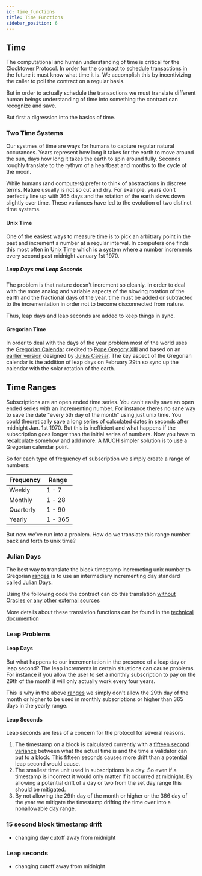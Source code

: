 ```yaml
---
id: time_functions
title: Time Functions
sidebar_position: 6
---
```


## Time

The computational and human understanding of time is critical for the Clocktower Protocol. In order for the contract to schedule transactions in the future it must know what time it is. We accomplish this by incentivizing the caller to poll the contract on a regular basis. 

But in order to actually schedule the transactions we must translate different human beings understanding of time into something the contract can recognize and save. 

But first a digression into the basics of time. 

### Two Time Systems

Our systmes of time are ways for humans to capture regular natural occurances. Years represent how long it takes for the earth to move around the sun, days how long it takes the earth to spin around fully. Seconds roughly translate to the rythym of a heartbeat and months to the cycle of the moon. 

While humans (and computers) prefer to think of abstractions in discrete terms. Nature usually is not so cut and dry. For example, years don't perfectly line up with 365 days and the rotation of the earth slows down slightly over time. These variances have led to the evolution of two distinct time systems. 

#### Unix Time

One of the easiest ways to measure time is to pick an arbitrary point in the past and increment a number at a regular interval. In computers one finds this most often in [Unix Time](https://en.wikipedia.org/wiki/Unix_time) which is a system where a number increments every second past midnight January 1st 1970. 

##### Leap Days and Leap Seconds

The problem is that nature doesn't increment so cleanly. In order to deal with the more analog and variable aspects of the slowing rotation of the earth and the fractional days of the year, time must be added or subtracted to the incrementation in order not to become disconnected from nature. 

Thus, leap days and leap seconds are added to keep things in sync. 

#### Gregorian Time

In order to deal with the days of the year problem most of the world uses the [Gregorian Calendar](https://en.wikipedia.org/wiki/Gregorian_calendar) credited to [Pope Gregory XIII](https://en.wikipedia.org/wiki/Pope_Gregory_XIII) and based on an [earlier version](https://en.wikipedia.org/wiki/Julian_calendar) designed by [Julius Caesar](https://en.wikipedia.org/wiki/Julius_Caesar). The key aspect of the Gregorian calendar is the addition of leap days on February 29th so sync up the calendar with the solar rotation of the earth. 

## Time Ranges

Subscriptions are an open ended time series. You can't easily save an open ended series with an incrementing number. For instance theres no sane way to save the date "every 5th day of the month" using just unix time. You could theoretically save a long series of calculated dates in seconds after midnight Jan. 1st 1970. But this is inefficient and what happens if the subscription goes longer than the initial series of numbers. Now you have to recalculate somehow and add more. A MUCH simpler solution is to use a Gregorian calendar point. 

So for each type of frequency of subscription we simply create a range of numbers:

| Frequency | Range |
|---|---|
| Weekly | 1 - 7 |
| Monthly | 1 - 28 |
| Quarterly | 1 - 90 |
| Yearly | 1 - 365 |

But now we've run into a problem. How do we translate this range number back and forth to unix time?

### Julian Days

The best way to translate the block timestamp incremeting unix number to Gregorian [ranges](#time-ranges) is to use an intermediary incrementing day standard called [Julian Days](https://en.wikipedia.org/wiki/Julian_day). 

Using the following code the contract can do this translation [without Oracles or any other external sources](/docs/concepts/01-theprotocol/02-protocol_concepts/01_goals.md)

More details about these translation functions can be found in the [technical documention](/docs/contracts/02-technical_reference/01-subscribe/01-subscribe_tech_reference.md)

### Leap Problems

#### Leap Days

But what happens to our incrementation in the presence of a leap day or leap second? The leap increments in certain situations can cause problems. For instance if you allow the user to set a monthly subscription to pay on the 29th of the month it will only actually work every four years. 

This is why in the above [ranges](#time-ranges) we simply don't allow the 29th day of the month or higher to be used in monthly subscriptions or higher than 365 days in the yearly range. 

#### Leap Seconds

Leap seconds are less of a concern for the protocol for several reasons. 

1. The timestamp on a block is calculated currently with a [fifteen second variance](https://consensys.github.io/smart-contract-best-practices/development-recommendations/solidity-specific/timestamp-dependence/) between what the actual time is and the time a validator can put to a block. This fifteen seconds causes more drift than a potential leap second would cause. 
2. The smallest time unit used in subscriptions is a day. So even if a timestamp is incorrect it would only matter if it occurred at midnight. By allowing a potential drift of a day or two from the set day range this should be mitigated. 
3. By not allowing the 29th day of the month or higher or the 366 day of the year we mitigate the timestamp drifting the time over into a nonallowable day range. 

### 15 second block timestamp drift
- changing day cutoff away from midnight

### Leap seconds
- changing cutoff away from midnight


